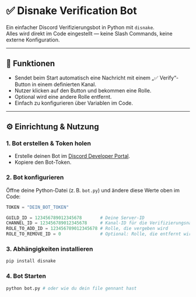 # ✅ Disnake Verification Bot

Ein einfacher Discord Verifizierungsbot in Python mit `disnake`.  
Alles wird direkt im Code eingestellt — keine Slash Commands, keine externe Konfiguration.

---

## 🚀 Funktionen

- Sendet beim Start automatisch eine Nachricht mit einem „✅ Verify“-Button in einem definierten Kanal.
- Nutzer klicken auf den Button und bekommen eine Rolle.
- Optional wird eine andere Rolle entfernt.
- Einfach zu konfigurieren über Variablen im Code.

---

## ⚙️ Einrichtung & Nutzung

### 1. Bot erstellen & Token holen

- Erstelle deinen Bot im [Discord Developer Portal](https://discord.com/developers/applications).
- Kopiere den Bot-Token.

### 2. Bot konfigurieren

Öffne deine Python-Datei (z. B. `bot.py`) und ändere diese Werte oben im Code:

```python
TOKEN = "DEIN_BOT_TOKEN"

GUILD_ID = 123456789012345678       # Deine Server-ID
CHANNEL_ID = 123456789012345678     # Kanal-ID für die Verifizierungsnachricht
ROLE_TO_ADD_ID = 123456789012345678 # Rolle, die vergeben wird
ROLE_TO_REMOVE_ID = 0               # Optional: Rolle, die entfernt wird (0 = keine)
```

### 3. Abhängigkeiten installieren

```bash
pip install disnake
```

### 4. Bot Starten

```bash
python bot.py # oder wie du dein file gennant hast
```
